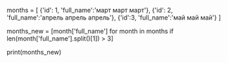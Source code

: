 months = [
    {'id': 1, 'full_name':'март март март'},
    {'id': 2, 'full_name':'апрель апрель апрель'},
    {'id':3, 'full_name':'май май май'}
]

months_new = [month['full_name'] for month in months if len(month['full_name'].split()[1]) > 3]

print(months_new)
